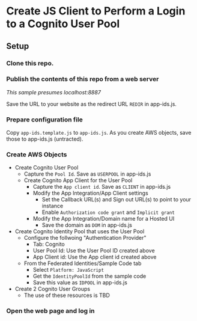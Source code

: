 # Create JS Client to Perform a Login to a Cognito User Pool

## Setup

### Clone this repo.

### Publish the contents of this repo from a web server 

_This sample presumes localhost:8887_

Save the URL to your website as the redirect URL `REDIR` in app-ids.js.
### Prepare configuration file
Copy `app-ids.template.js` to `app-ids.js`.  As you create AWS objects, save those to app-ids.js (untracted).

### Create AWS Objects
- Create Cognito User Pool
  - Capture the `Pool Id`.  Save as `USERPOOL` in app-ids.js
  - Create Cognito App Client for the User Pool
    - Capture the `App client id`.  Save as `CLIENT` in app-ids.js
    - Modify the App Integration/App Client settings
      - Set the Callback URL(s) and Sign out URL(s) to point to your instance
      - Enable `Authorization code grant` and `Implicit grant`
    - Modify the App Integration/Domain name for a Hosted UI
      - Save the domain as `DOM` in app-ids.js
- Create Cognito Identity Pool that uses the User Pool
  - Configure the follwoing "Authentication Provider"
    - Tab: Cognito
    - User Pool Id: Use the User Pool ID created above
    - App Client id: Use the App client id created above
  - From the Federated Identities/Sample Code tab
    - Select `Platform: JavaScript`
    - Get the `IdentityPoolId` from the sample code
    - Save this value as `IDPOOL` in app-ids.js
- Create 2 Cognito User Groups
  - The use of these resources is TBD


### Open the web page and log in